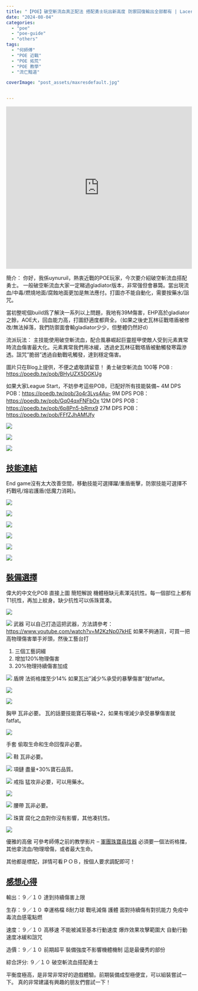 ```yaml
---
title: "【POE】破空斬流血真正配法 搭配勇士玩出新高度 防禦回復輸出全部都有 | Lacerate of Haemorrhage Juggernaut | 流亡黯道 遊戲攻略 | Path of Exile "
date: "2024-08-04"
categories:
  - "poe"
  - "poe-guide"
  - "others"
tags:
  - "何師傅"
  - "POE 近戰"
  - "POE 拓荒"
  - "POE 教學"
  - "流亡黯道"

coverImage: "post_assets/maxresdefault.jpg"


---
```

<!-- Embed -->

<iframe width="100%" height="440"src="https://www.youtube.com/embed/71Rhj-7ljV4" 
  title="YouTube video player" frameborder="0" allow="accelerometer; autoplay;
  clipboard-write; encrypted-media; gyroscope; picture-in-picture; web-share"
  referrerpolicy="strict-origin-when-cross-origin" allowfullscreen></iframe>


<!-- Context -->

簡介：
你好，我係uynuruil，熱衷近戰的POE玩家，今次要介紹破空斬流血搭配勇士。
一般破空斬流血大家一定睇過gladiator版本，非常强但會暴斃。當出現流血/中毒/燃燒地面/腐蝕地面更加是無法應付。打圖亦不能自動化，需要按藥水/詛咒。

當初整呢個build爲了解決一系列以上問題，我地有39M傷害，EHP高於gladiator之餘，AOE大，回血能力高，打圖舒適度都齊全。（如果之後史瓦林征戰塔盾被修改/無法掉落，我們防禦面會輸gladiator少少，但整體仍然好d）

流派玩法：
主技能使用破空斬流血，配合風暴崛起巨靈脛甲使敵人受到元素異常時流血傷害最大化。元素異常我們用冰緩，透過史瓦林征戰塔盾被動觸發寒霜滲透。詛咒”脆弱”透過自動戰吼觸發，達到穩定傷害。

圖片只在Blog上提供，不便之處敬請留意！ 
勇士破空斬流血 100等 POB : https://poedb.tw/pob/BHyUZX5DGKUg

如果大家League Start，不妨參考這些POB，已配好所有技能裝備~
4M DPS POB：https://poedb.tw/pob/3o4r3Lys4Au-
9M DPS POB：https://poedb.tw/pob/Gq04qxFNFbOx
12M DPS POB：https://poedb.tw/pob/6p8Pn5-bRmx9
27M DPS POB：https://poedb.tw/pob/FFfZJhAMfJfy


![](post_assets/1.jpg)

![](post_assets/2.jpg)

![](post_assets/3.jpg)

## <u> 技能連結 </u>
End game沒有太大改善空間，移動技能可選擇躍/重盾衝擊，防禦技能可選擇不朽戰吼/熔岩護盾(低魔力消耗)。

![](post_assets/4.jpg)

![](post_assets/5.jpg)

![](post_assets/6.png)

![](post_assets/7.jpg)

![](post_assets/8.jpg)

![](post_assets/9.jpg)

## <u> 裝備選擇 </u>

偉大的中文化POB 直接上圖 
簡短解說 機體極缺元素渾沌抗性。每一個部位上都有T1抗性，再加上紋身。缺少抗性可以係珠寶凑。

![](post_assets/10.jpg)

![](post_assets/11.jpg)
武器
可以自己打造這把武器，方法請參考：https://www.youtube.com/watch?v=M2KzNp07kHE
如果不夠通貨，可買一把高物理傷害單手斧頭，然後工藝台打
1.	三個工藝詞綴
2.	增加120%物理傷害
3.	20%物理持續傷害加成

![](post_assets/12.jpg)
盾牌
法術格擋至少14%
如果瓦出”減少%承受的暴擊傷害”就fatfat。

![](post_assets/13.jpg)

![](post_assets/14.jpg)

胸甲
瓦非必要。
瓦的話要技能寶石等級+2，如果有埋減少承受暴擊傷害就fatfat。

![](post_assets/15.jpg)

手套
偷取生命和生命回復非必要。

![](post_assets/16.jpg)
鞋
瓦非必要。

![](post_assets/17.jpg)
項鏈
盡量+30%寶石品質。

![](post_assets/18.jpg)
戒指
猛攻非必要，可以用藥水。


![](post_assets/19.jpg)

![](post_assets/20.jpg)
腰帶
瓦非必要。

![](post_assets/21.jpg)
珠寶
腐化之血對你沒有影響，其他凑抗性。

![](post_assets/22.jpg)

優雅的高傲
可參考師傅之前的教學影片 – [軍團珠寶尋找器](https://snakie002hosifu.blog/poe-timelessjewels/)
必須要一個法術格擋，其他拿流血/物理增傷，或者最大生命。

其他都是標配，詳情可看ＰＯＢ，按個人要求調配即可！

## <u> 感想心得 </u>

輸出：９／１０
達到持續傷害上限

生存：９／１０
幸運格檔 8耐力球 戰吼減傷 護體
面對持續傷有對抗能力 免疫中毒流血感電點燃

速度：９／１０
高移速 不能被減至基本行動速度 爆炸效果攻擊範圍大
自動行動速度冰緩和詛咒

造價：９／１０
前期超平
裝備強度不影響機體機制 這是最優秀的部份

綜合評分: ９／１０ 破空斬流血搭配勇士

平衡度極高，是非常非常好的遊戲體驗。前期裝備成型極便宜，可以組裝嘗試一下。
真的非常建議有興趣的朋友們嘗試一下！
